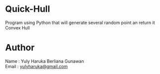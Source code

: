 # Quick-Hull
Program using Python that will generate several random point an return it Convex Hull


# Author 
Name      : Yuly Haruka Berliana Gunawan<br/>
Email     : yulyharuka@gmail.com
